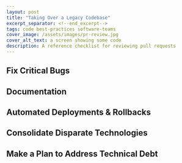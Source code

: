 ```yaml
---
layout: post
title: "Taking Over a Legacy Codebase"
excerpt_separator: <!--end_excerpt-->
tags: code best-practices software-teams
cover_image: /assets/images/pr-review.jpg
cover_alt_text: a screen showing some code
description: A reference checklist for reviewing pull requests
---
```


## Fix Critical Bugs

## Documentation

## Automated Deployments & Rollbacks

## Consolidate Disparate Technologies

## Make a Plan to Address Technical Debt

